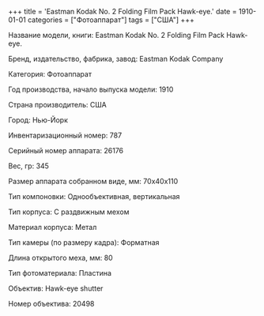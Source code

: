 +++
title = 'Eastman Kodak No. 2 Folding Film Pack Hawk-eye.'
date = 1910-01-01
categories = ["Фотоаппарат"]
tags = ["США"]
+++

Название модели, книги: Eastman Kodak No. 2 Folding Film Pack Hawk-eye.

Бренд, издательство, фабрика, завод: Eastman Kodak Company

Категория: Фотоаппарат

Год производства, начало выпуска модели: 1910

Страна производитель: США

Город: Нью-Йорк

Инвентаризационный номер: 787

Серийный номер аппарата: 26176

Вес, гр: 345

Размер аппарата  собранном виде, мм: 70х40х110

Тип компоновки: Однообъективная, вертикальная

Тип корпуса: С раздвижным мехом

Материал корпуса: Метал

Тип камеры (по размеру кадра): Форматная

Длина открытого меха, мм: 80

Тип фотоматериала: Пластина

Объектив: Hawk-eye shutter

Номер объектива: 20498

